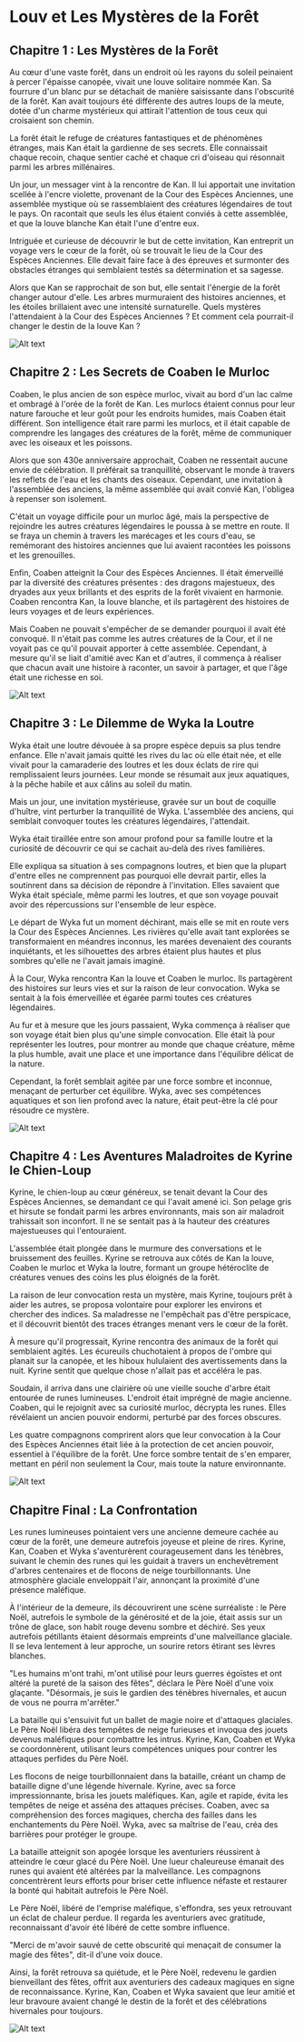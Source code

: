 # Louv et Les Mystères de la Forêt

## Chapitre 1 : Les Mystères de la Forêt

Au cœur d'une vaste forêt, dans un endroit où les rayons du soleil peinaient à percer l'épaisse canopée,
vivait une louve solitaire nommée Kan.
Sa fourrure d'un blanc pur se détachait de manière saisissante dans l'obscurité de la forêt.
Kan avait toujours été différente des autres loups de la meute,
dotée d'un charme mystérieux qui attirait l'attention de tous ceux qui croisaient son chemin.

La forêt était le refuge de créatures fantastiques et de phénomènes étranges,
mais Kan était la gardienne de ses secrets. Elle connaissait chaque recoin,
chaque sentier caché et chaque cri d'oiseau qui résonnait parmi les arbres millénaires.

Un jour, un messager vint à la rencontre de Kan.
Il lui apportait une invitation scellée à l'encre violette,
provenant de la Cour des Espèces Anciennes,
une assemblée mystique où se rassemblaient des créatures légendaires de tout le pays.
On racontait que seuls les élus étaient conviés à cette assemblée,
et que la louve blanche Kan était l'une d'entre eux.

Intriguée et curieuse de découvrir le but de cette invitation,
Kan entreprit un voyage vers le cœur de la forêt,
où se trouvait le lieu de la Cour des Espèces Anciennes.
Elle devait faire face à des épreuves et surmonter des obstacles étranges qui semblaient testés
sa détermination et sa sagesse.

Alors que Kan se rapprochait de son but,
elle sentait l'énergie de la forêt changer autour d'elle.
Les arbres murmuraient des histoires anciennes,
et les étoiles brillaient avec une intensité surnaturelle.
Quels mystères l'attendaient à la Cour des Espèces Anciennes ?
Et comment cela pourrait-il changer le destin de la louve Kan ?

![Alt text](/img/Louv.png)

## Chapitre 2 : Les Secrets de Coaben le Murloc

Coaben, le plus ancien de son espèce murloc, vivait au bord d'un lac calme et ombragé à l'orée de la forêt de Kan.
Les murlocs étaient connus pour leur nature farouche et leur goût pour les endroits humides,
mais Coaben était différent. Son intelligence était rare parmi les murlocs,
et il était capable de comprendre les langages des créatures de la forêt,
même de communiquer avec les oiseaux et les poissons.

Alors que son 430e anniversaire approchait, Coaben ne ressentait aucune envie de célébration.
Il préférait sa tranquillité, observant le monde à travers les reflets de l'eau et les chants des oiseaux.
Cependant, une invitation à l'assemblée des anciens,
la même assemblée qui avait convié Kan, l'obligea à repenser son isolement.

C'était un voyage difficile pour un murloc âgé,
mais la perspective de rejoindre les autres créatures légendaires le poussa à se mettre en route.
Il se fraya un chemin à travers les marécages et les cours d'eau,
se remémorant des histoires anciennes que lui avaient racontées les poissons et les grenouilles.

Enfin, Coaben atteignit la Cour des Espèces Anciennes.
Il était émerveillé par la diversité des créatures présentes :
des dragons majestueux, des dryades aux yeux brillants et des esprits de la forêt vivaient en harmonie.
Coaben rencontra Kan, la louve blanche, et ils partagèrent des histoires de leurs voyages et de leurs expériences.

Mais Coaben ne pouvait s'empêcher de se demander pourquoi il avait été convoqué.
Il n'était pas comme les autres créatures de la Cour,
et il ne voyait pas ce qu'il pouvait apporter à cette assemblée.
Cependant, à mesure qu'il se liait d'amitié avec Kan et d'autres,
il commença à réaliser que chacun avait une histoire à raconter, un savoir à partager,
et que l'âge était une richesse en soi.

![Alt text](/img/coaben.png)

## Chapitre 3 : Le Dilemme de Wyka la Loutre

Wyka était une loutre dévouée à sa propre espèce depuis sa plus tendre enfance.
Elle n'avait jamais quitté les rives du lac où elle était née,
et elle vivait pour la camaraderie des loutres et les doux éclats de rire qui remplissaient leurs journées.
Leur monde se résumait aux jeux aquatiques, à la pêche habile et aux câlins au soleil du matin.

Mais un jour, une invitation mystérieuse, gravée sur un bout de coquille d'huître,
vint perturber la tranquillité de Wyka. L'assemblée des anciens,
qui semblait convoquer toutes les créatures légendaires, l'attendait.

Wyka était tiraillée entre son amour profond pour sa famille loutre et
la curiosité de découvrir ce qui se cachait au-delà des rives familières.

Elle expliqua sa situation à ses compagnons loutres,
et bien que la plupart d'entre elles ne comprennent pas pourquoi elle devrait partir,
elles la soutinrent dans sa décision de répondre à l'invitation. Elles savaient que Wyka était spéciale,
même parmi les loutres, et que son voyage pouvait avoir des répercussions sur l'ensemble de leur espèce.

Le départ de Wyka fut un moment déchirant, mais elle se mit en route vers la Cour des Espèces Anciennes.
Les rivières qu'elle avait tant explorées se transformaient en méandres inconnus,
les marées devenaient des courants inquiétants, et les silhouettes des arbres étaient plus hautes et
plus sombres qu'elle ne l'avait jamais imaginé.

À la Cour, Wyka rencontra Kan la louve et Coaben le murloc.
Ils partagèrent des histoires sur leurs vies et sur la raison de leur convocation.
Wyka se sentait à la fois émerveillée et égarée parmi toutes ces créatures légendaires.

Au fur et à mesure que les jours passaient,
Wyka commença à réaliser que son voyage était bien plus qu'une simple convocation.
Elle était là pour représenter les loutres, pour montrer au monde que chaque créature,
même la plus humble, avait une place et une importance dans l'équilibre délicat de la nature.

Cependant, la forêt semblait agitée par une force sombre et inconnue,
menaçant de perturber cet équilibre.
Wyka, avec ses compétences aquatiques et son lien profond avec la nature,
était peut-être la clé pour résoudre ce mystère.

![Alt text](/img/otter.png)

## Chapitre 4 : Les Aventures Maladroites de Kyrine le Chien-Loup

Kyrine, le chien-loup au cœur généreux, se tenait devant la Cour des Espèces Anciennes,
se demandant ce qui l'avait amené ici. Son pelage gris et hirsute se fondait parmi les arbres environnants,
mais son air maladroit trahissait son inconfort.
Il ne se sentait pas à la hauteur des créatures majestueuses qui l'entouraient.

L'assemblée était plongée dans le murmure des conversations et le bruissement des feuilles.
Kyrine se retrouva aux côtés de Kan la louve, Coaben le murloc et Wyka la loutre,
formant un groupe hétéroclite de créatures venues des coins les plus éloignés de la forêt.

La raison de leur convocation resta un mystère, mais Kyrine, toujours prêt à aider les autres,
se proposa volontaire pour explorer les environs et chercher des indices.
Sa maladresse ne l'empêchait pas d'être perspicace,
et il découvrit bientôt des traces étranges menant vers le cœur de la forêt.

À mesure qu'il progressait, Kyrine rencontra des animaux de la forêt qui semblaient agités.
Les écureuils chuchotaient à propos de l'ombre qui planait sur la canopée,
et les hiboux hululaient des avertissements dans la nuit.
Kyrine sentit que quelque chose n'allait pas et accéléra le pas.

Soudain, il arriva dans une clairière où une vieille souche d'arbre était entourée de runes lumineuses.
L'endroit était imprégné de magie ancienne.
Coaben, qui le rejoignit avec sa curiosité murloc, décrypta les runes.
Elles révélaient un ancien pouvoir endormi, perturbé par des forces obscures.

Les quatre compagnons comprirent alors que leur convocation à la Cour des Espèces Anciennes était liée
à la protection de cet ancien pouvoir, essentiel à l'équilibre de la forêt.
Une force sombre tentait de s'en emparer, mettant en péril non seulement la Cour,
mais toute la nature environnante.

![Alt text](/img/Kyrine.jpg)

## Chapitre Final : La Confrontation

Les runes lumineuses pointaient vers une ancienne demeure cachée au cœur de la forêt, une demeure autrefois
joyeuse et pleine de rires.
Kyrine, Kan, Coaben et Wyka s'aventurèrent courageusement dans les ténèbres,
suivant le chemin des runes qui les guidait à travers un enchevêtrement d'arbres centenaires et de flocons de
neige tourbillonnants.
Une atmosphère glaciale enveloppait l'air, annonçant la proximité d'une présence maléfique.

À l'intérieur de la demeure, ils découvrirent une scène surréaliste :
le Père Noël, autrefois le symbole de la générosité et de la joie, était assis sur un trône de glace, son habit
rouge devenu sombre et déchiré.
Ses yeux autrefois pétillants étaient désormais empreints d'une malveillance glaciale.
Il se leva lentement à leur approche, un sourire retors étirant ses lèvres blanches.

"Les humains m'ont trahi, m'ont utilisé pour leurs guerres égoïstes et ont altéré la pureté de la saison des
fêtes", déclara le Père Noël d'une voix glaçante.
"Désormais, je suis le gardien des ténèbres hivernales, et aucun de vous ne pourra m'arrêter."

La bataille qui s'ensuivit fut un ballet de magie noire et d'attaques glaciales.
Le Père Noël libéra des tempêtes de neige furieuses et invoqua des jouets devenus maléfiques pour combattre les
intrus.
Kyrine, Kan, Coaben et Wyka se coordonnèrent, utilisant leurs compétences uniques pour contrer les attaques
perfides du Père Noël.

Les flocons de neige tourbillonnaient dans la bataille, créant un champ de bataille digne d'une légende
hivernale.
Kyrine, avec sa force impressionnante, brisa les jouets maléfiques. Kan, agile et rapide, évita les tempêtes de
neige et asséna des attaques précises.
Coaben, avec sa compréhension des forces magiques, chercha des failles dans les enchantements du Père Noël.
Wyka, avec sa maîtrise de l'eau, créa des barrières pour protéger le groupe.

La bataille atteignit son apogée lorsque les aventuriers réussirent à atteindre le cœur glacé du Père Noël.
Une lueur chaleureuse émanait des runes qui avaient été altérées par la malveillance.
Les compagnons concentrèrent leurs efforts pour briser cette influence néfaste et restaurer la bonté qui
habitait autrefois le Père Noël.

Le Père Noël, libéré de l'emprise maléfique, s'effondra, ses yeux retrouvant un éclat de chaleur perdue.
Il regarda les aventuriers avec gratitude, reconnaissant d'avoir été libéré de cette sombre influence.

"Merci de m'avoir sauvé de cette obscurité qui menaçait de consumer la magie des fêtes", dit-il d'une voix
douce.

Ainsi, la forêt retrouva sa quiétude, et le Père Noël, redevenu le gardien bienveillant des fêtes,
offrit aux aventuriers des cadeaux magiques en signe de reconnaissance.
Kyrine, Kan, Coaben et Wyka savaient que leur amitié et leur bravoure avaient changé le destin de la forêt et
des célébrations hivernales pour toujours.

![Alt text](/img/perenoël-001.jpg)

